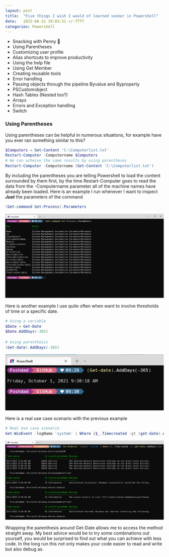 ```yaml
---
layout: post
title:  "Five things I wish I would of learned sooner in Powershell"
date:   2022-08-31 19:03:31 +/-TTTT
categories: Powershell
---
```

* Snacking with Penny :baby:
* Using Parentheses 
* Customizing user profile
* Alias shortcuts to improve productivity
* Using the help file
* Using Get Member
* Creating reusable tools
* Error handling
* Passing objects through the pipeline Byvalue and Byproperty
* PSCustomobject
* Hash Tables (Nested too?)
* Arrays
* Errors and Exception handling
* Switch

### Using Parentheses

Using parentheses can be helpful in numerous situations, for example have you ever ran something similar to this?
```powershell
$Computers = Get-Content 'C:\Computerlist.txt'
Restart-Computer -Computername $Computers
# We can acheive the same results by using parentheses
Restart-Computer -Computername (Get-Content 'C:\Computerlist.txt')
```
By including the parentheses you are telling Powershell to load the content surrounded by them first, by the time Restart-Computer goes to read the data from the -Computername parameter all of the machine names have already been loaded. Here is an example I run whenever I want to inspect ***Just*** the parameters of the command

```powershell
(Get-command Get-Process).Parameters
```
![alt text](/assets/img/Five-Things-Posh/Parameter-Example.png)

Here is another example I use quite often when want to involve thresholds of time or a specific date. 

```powershell
# Using a variable
$Date = Get-Date
$Date.AddDays(-365)

# Using parenthesis
(Get-date).AddDays(-365)

```

![alt text](/assets/img/Five-Things-Posh/Get-Date-Example-01.png)

Here is a real use case scenario with the previous example
```powershell
# Real Use case scenario
Get-WinEvent -logName 'system' | Where {$_.Timecreated -gt (get-date).AddDays(-1)}
```
![alt text](/assets/img/Five-Things-Posh/Get-Date-Example-02.png)

Wrapping the parenthesis around Get-Date allows me to access the method straight away. My best advice would be to try some combinations out yourself, you would be surprised to find out what you can achieve with less code. In the long run this not only makes your code easier to read and write but also debug as. 










